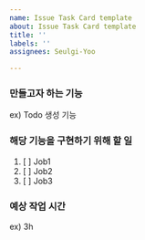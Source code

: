 ```yaml
---
name: Issue Task Card template
about: Issue Task Card template
title: ''
labels: ''
assignees: Seulgi-Yoo

---
```


### 만들고자 하는 기능
ex) Todo 생성 기능

### 해당 기능을 구현하기 위해 할 일
1. [ ] Job1
2. [ ] Job2
3. [ ] Job3

### 예상 작업 시간
ex) 3h
